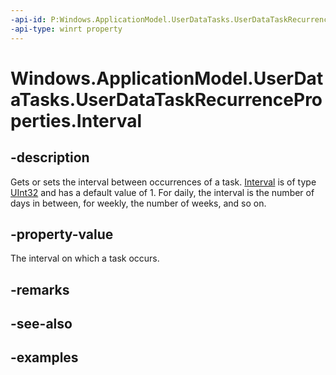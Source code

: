 ```yaml
---
-api-id: P:Windows.ApplicationModel.UserDataTasks.UserDataTaskRecurrenceProperties.Interval
-api-type: winrt property
---
```


<!-- Property syntax.
public int Interval { get;  set; }
-->

# Windows.ApplicationModel.UserDataTasks.UserDataTaskRecurrenceProperties.Interval

## -description
Gets or sets the interval between occurrences of a task. [Interval](userdatataskrecurrenceproperties_interval.md) is of type [UInt32](https://msdn.microsoft.com/library/system.uint32.aspx) and has a default value of 1. For daily, the interval is the number of days in between, for weekly, the number of weeks, and so on.

## -property-value
The interval on which a task occurs.

## -remarks

## -see-also

## -examples
